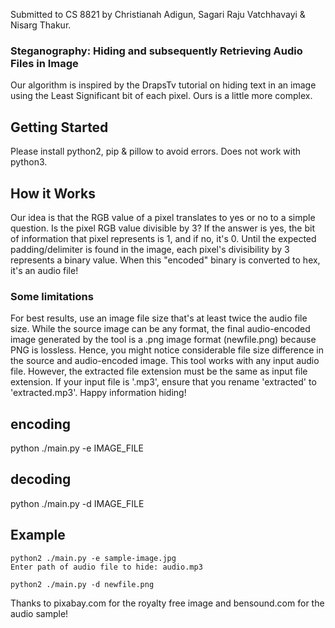Submitted to CS 8821 by Christianah Adigun, Sagari Raju Vatchhavayi & Nisarg Thakur.

### Steganography: Hiding and subsequently Retrieving Audio Files in Image
Our algorithm is inspired by the DrapsTv tutorial on hiding text in an image using the Least Significant bit of each pixel. Ours is a little more complex.

## Getting Started
Please install python2, pip & pillow to avoid errors. Does not work with python3.

## How it Works
Our idea is that the RGB value of a pixel translates to yes or no to a simple question. Is the pixel RGB value divisible by 3? If the answer is yes, the bit of information that pixel represents is 1, and if no, it's 0. Until the expected padding/delimiter is found in the image, each pixel's divisibility by 3 represents a binary value. When this "encoded" binary is converted to hex, it's an audio file!

### Some limitations
For best results, use an image file size that's at least twice the audio file size. While the source image can be any format, the final audio-encoded image generated by the tool is a .png image format (newfile.png) because PNG is lossless. Hence, you might notice considerable file size difference in the source and audio-encoded image. This tool works with any input audio file. However, the extracted file extension must be the same as input file extension. If your input file is '.mp3', ensure that you rename 'extracted' to 'extracted.mp3'. Happy information hiding!

## encoding
python ./main.py -e IMAGE_FILE

## decoding
python ./main.py -d IMAGE_FILE

## Example
```
python2 ./main.py -e sample-image.jpg
Enter path of audio file to hide: audio.mp3
```

```
python2 ./main.py -d newfile.png
```

Thanks to pixabay.com for the royalty free image and bensound.com for the audio sample!
